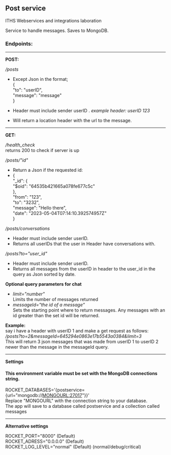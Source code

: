 ## Post service

ITHS Webservices and integrations laboration

Service to handle messages.
Saves to MongoDB.

### Endpoints:

---
**POST:**

*/posts*

- Except Json in the format;   
  {  
  "to": "userID",  
  "message": "message"  
  }

- Header must include sender userID .
  _example header: userID 123_
- Will return a location header with the url to the message.

---
**GET:**

*/health_check*  
returns 200 to check if server is up

*/posts/"id"*

* Return a Json if the requested id:
* {  
  "_id": {  
  "$oid": "64535b421665a078fe677c5c"  
  },  
  "from": "123",  
  "to": "3232",  
  "message": "Hello there",  
  "date": "2023-05-04T07:14:10.392574957Z"  
  }

*/posts/conversations*

* Header must include sender userID.
* Returns all userIDs that the user in Header have conversations with.

*/posts?to="user_id"*

* Header must include sender userID.
* Returns all messages from the userID in header to the user_id in the query as Json sorted by date.

**Optional query parameters for chat**

* _limit="number"_  
  Limits the number of messages returned
* _messageId="the id of a message"_  
  Sets the starting point where to return messages. Any messages with an id greater than the set id will be returned.

**Example:**  
say i have a header with userID 1 and make a get request as follows:  
_/posts?to=2&messageId=645294e0863e17b5543a0384&limit=3_  
This will return 3 json messages that was made from userID 1 to userID 2 newer than the message in the messageId query.

---
**Settings**

#### This environment variable must be set with the MongoDB connections string.

ROCKET_DATABASES='{postservice={url="mongodb://<MONGOURL:27017>"}}'  
Replace "MONGOURL" with the connection string to your database.  
The app will save to a database called postservice and a collection called messages

---

**Alternative settings**

ROCKET_PORT="8000" (Default)  
ROCKET_ADRESS="0.0.0.0" (Default)  
ROCKET_LOG_LEVEL="normal" (Default) (normal/debug/critical)  



